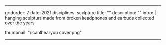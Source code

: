 ---

gridorder: 7
date: 2021
disciplines: sculpture
title: ""
description: ""
intro: |
 hanging sculpture made from broken headphones and earbuds collected over the years

thumbnail: "/icanthearyou cover.png"

---